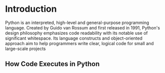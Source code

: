 # Introduction
Python is an interpreted, high-level and general-purpose programming language. Created by Guido van Rossum and first released in 1991, Python's design philosophy emphasizes code readability with its notable use of significant whitespace. Its language constructs and object-oriented approach aim to help programmers write clear, logical code for small and large-scale projects

## How Code Executes in Python
<!---    Testing here about what happens to this comment      --->
<!---     another test
        beeg test time

--->